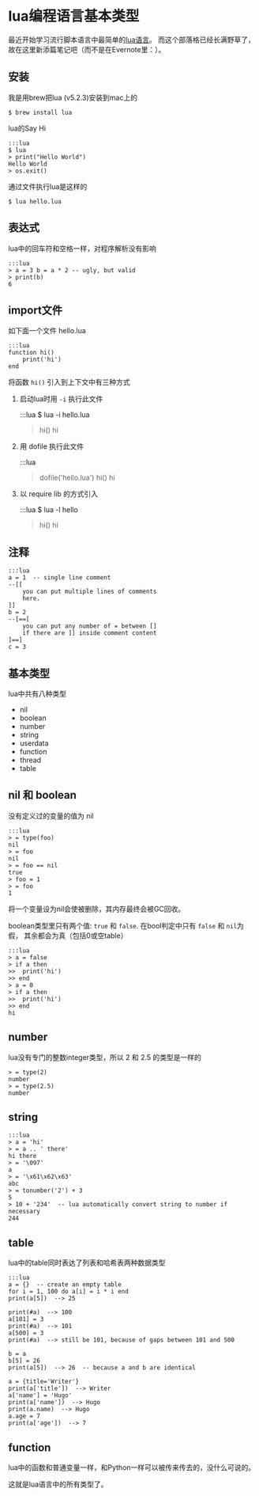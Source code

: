 lua编程语言基本类型
===================

最近开始学习流行脚本语言中最简单的[lua语言](http://www.lua.org/about.html)。
而这个部落格已经长满野草了， 故在这里新添篇笔记吧（而不是在Evernote里：）。

安装
----

我是用brew把lua (v5.2.3)安装到mac上的

    $ brew install lua

lua的Say Hi

    :::lua
    $ lua
    > print("Hello World")
    Hello World
    > os.exit()

通过文件执行lua是这样的

    $ lua hello.lua

表达式
------

lua中的回车符和空格一样，对程序解析没有影响

    :::lua
    > a = 3 b = a * 2 -- ugly, but valid
    > print(b)
    6

import文件
----------

如下面一个文件 hello.lua

    :::lua
    function hi()
        print('hi')
    end

将函数 `hi()` 引入到上下文中有三种方式

1) 启动lua时用 `-i` 执行此文件

    :::lua
    $ lua -i hello.lua
    > hi()
    hi

2) 用 dofile 执行此文件

    :::lua
    > dofile('hello.lua')
    > hi()
    hi

3) 以 require lib 的方式引入

    :::lua
    $ lua -l hello
    > hi()
    hi


注释
----

    :::lua
    a = 1  -- single line comment
    --[[
        you can put multiple lines of comments
        here.
    ]]
    b = 2
    --[==[
        you can put any number of = between []
        if there are ]] inside comment content
    ]==]
    c = 3


基本类型
--------

lua中共有八种类型

- nil
- boolean
- number
- string
- userdata
- function
- thread
- table

nil 和 boolean
--------------

没有定义过的变量的值为 nil

    :::lua
    > = type(foo)
    nil
    > = foo
    nil
    > = foo == nil
    true
    > foo = 1
    > = foo
    1

将一个变量设为nil会使被删除，其内存最终会被GC回收。

boolean类型里只有两个值: `true` 和 `false`. 在bool判定中只有 `false` 和 `nil`为假，
其余都会为真（包括0或空table）

    :::lua
    > a = false
    > if a then
    >>  print('hi')
    >> end
    > a = 0
    > if a then
    >>  print('hi')
    >> end
    hi


number
------

lua没有专门的整数integer类型，所以 2 和 2.5 的类型是一样的

    > = type(2)
    number
    > = type(2.5)
    number

string
------

    :::lua
    > a = 'hi'
    > = a .. ' there'
    hi there
    > = '\097'
    a
    > = '\x61\x62\x63'
    abc
    > = tonumber('2') + 3
    5
    > 10 + '234'  -- lua automatically convert string to number if necessary
    244


table
-----

lua中的table同时表达了列表和哈希表两种数据类型

    :::lua
    a = {}  -- create an empty table
    for i = 1, 100 do a[i] = i * i end
    print(a[5])  --> 25

    print(#a)  --> 100
    a[101] = 3
    print(#a)  --> 101
    a[500] = 3
    print(#a)  --> still be 101, because of gaps between 101 and 500

    b = a
    b[5] = 26
    print(a[5])  --> 26  -- because a and b are identical

    a = {title='Writer'}
    print(a['title'])  --> Writer
    a['name'] = 'Hugo'
    print(a['name'])  --> Hugo
    print(a.name)  --> Hugo
    a.age = 7
    print(a['age'])  --> 7


function
--------

lua中的函数和普通变量一样，和Python一样可以被传来传去的，没什么可说的。


这就是lua语言中的所有类型了。
